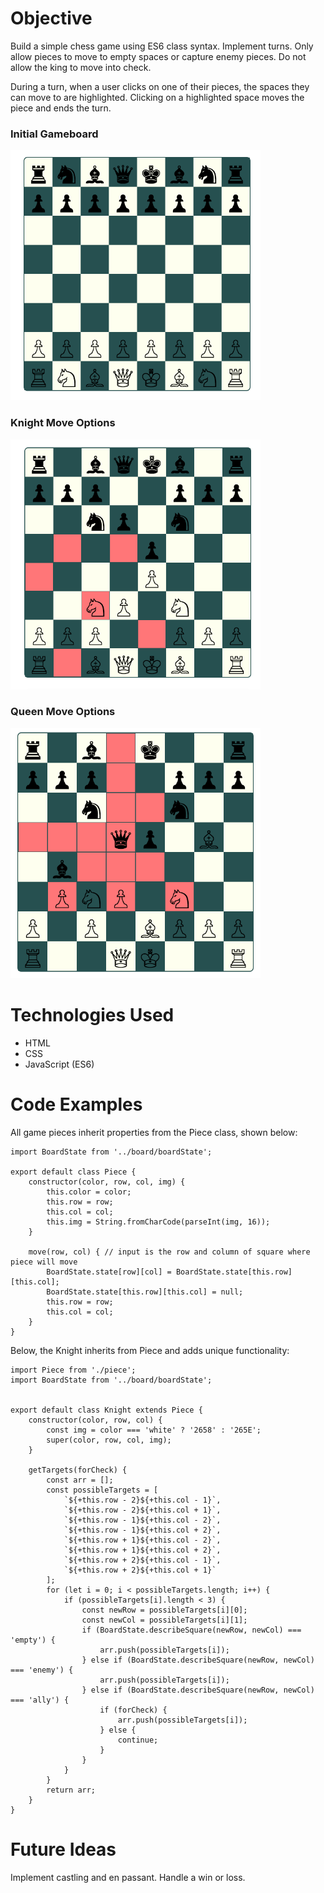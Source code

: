 # Objective

Build a simple chess game using ES6 class syntax. Implement turns. Only allow pieces to move to empty spaces or capture enemy pieces. Do not allow the king to move into check.

During a turn, when a user clicks on one of their pieces, the spaces they can move to are highlighted. Clicking on a highlighted space moves the piece and ends the turn.

### Initial Gameboard
<!-- ![initial game board](./readme-images/main.png) -->
<img alt="initial-gameboard" src="./readme-images/main.png" width="400" height="400">

### Knight Move Options
<!-- ![knight](./readme-images/knight.png) -->
<img alt="knight" src="./readme-images/knight.png" width="400" height="400">


### Queen Move Options
<!-- ![queen](./readme-images/queen.png) -->
<img alt="queen" src="./readme-images/queen.png" width="400" height="400">


# Technologies Used
* HTML
* CSS
* JavaScript (ES6)

# Code Examples

All game pieces inherit properties from the Piece class, shown below:

```
import BoardState from '../board/boardState';

export default class Piece {
	constructor(color, row, col, img) {
		this.color = color;
		this.row = row;
		this.col = col;
		this.img = String.fromCharCode(parseInt(img, 16));
	}

	move(row, col) { // input is the row and column of square where piece will move
		BoardState.state[row][col] = BoardState.state[this.row][this.col];
		BoardState.state[this.row][this.col] = null;
		this.row = row;
		this.col = col;
	}
}
```

Below, the Knight inherits from Piece and adds unique functionality:

```
import Piece from './piece';
import BoardState from '../board/boardState';


export default class Knight extends Piece {
	constructor(color, row, col) {
		const img = color === 'white' ? '2658' : '265E';
		super(color, row, col, img);
	}

	getTargets(forCheck) {
		const arr = [];
		const possibleTargets = [
			`${+this.row - 2}${+this.col - 1}`,
			`${+this.row - 2}${+this.col + 1}`,
			`${+this.row - 1}${+this.col - 2}`,
			`${+this.row - 1}${+this.col + 2}`,
			`${+this.row + 1}${+this.col - 2}`,
			`${+this.row + 1}${+this.col + 2}`,
			`${+this.row + 2}${+this.col - 1}`,
			`${+this.row + 2}${+this.col + 1}`
		];
		for (let i = 0; i < possibleTargets.length; i++) {
			if (possibleTargets[i].length < 3) {
				const newRow = possibleTargets[i][0];
				const newCol = possibleTargets[i][1];
				if (BoardState.describeSquare(newRow, newCol) === 'empty') {
					arr.push(possibleTargets[i]);
				} else if (BoardState.describeSquare(newRow, newCol) === 'enemy') {
					arr.push(possibleTargets[i]);
				} else if (BoardState.describeSquare(newRow, newCol) === 'ally') {
					if (forCheck) {
						arr.push(possibleTargets[i]);
					} else {
						continue;
					}
				}
			}
		}
		return arr;
	}
}
```
# Future Ideas

Implement castling and en passant. Handle a win or loss.

